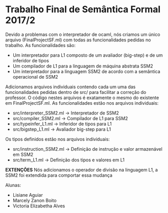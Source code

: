 # Trabalho Final de Semântica Formal 2017/2

Devido a problemas com o interpretador de ocaml, nós criamos um único arquivo (FinalProjectSF.ml) com todas as funcionalidades pedidas no trabalho.
As funcionalidades são: 
* Um interpretador para L1 composto de um avaliador (big-step) e de um inferidor de tipos
* Um compilador de L1 para a linguagem de máquina abstrata SSM2
* Um interpretador para a linguagem SSM2 de acordo com a semântica operacional de SSM2

Adicionamos arquivos individuais contendo cada um uma das funcionalidades pedidas dentro de src/ para facilitar a correção do professor. O código nestes arquivos é exatamente o mesmo do existente em FinalProjectSF.ml. As funcionalidades estão nos arquivos individuais:
* src/interpreter_SSM2.ml -> Interpretador de SSM2 
* src/compiler_SSM2.ml -> Compilador de L1 para SSM2 
* src/typeinfer_L1.ml -> Inferidor de tipos para L1
* src/bigstep_L1.ml -> Avaliador big-step para L1

Os tipos definidos estão nos arquivos individuais:
* src/instruction_SSM2.ml -> Definição de instrução e valor armazenável em SSM2
* src/term_L1.ml -> Definição dos tipos e valores em L1

**EXTENÇÕES** Nós adicionamos o operador de divisão na linguagem L1, a SSM2 foi extendida para comportar essa mudança

Alunas:
* Lisiane Aguiar
* Marcely Zanon Boito
* Victoria Elizabetha Alves
